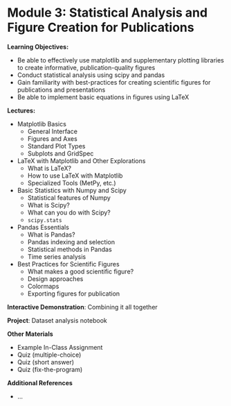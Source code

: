 # Module 3: Statistical Analysis and Figure Creation for Publications

**Learning Objectives:**

- Be able to effectively use matplotlib and supplementary plotting libraries to create informative, publication-quality figures
- Conduct statistical analysis using scipy and pandas
- Gain familiarity with best-practices for creating scientific figures for publications and presentations
- Be able to implement basic equations in figures using LaTeX

**Lectures:**

- Matplotlib Basics
    - General Interface
    - Figures and Axes
    - Standard Plot Types
    - Subplots and GridSpec
- LaTeX with Matplotlib and Other Explorations
    - What is LaTeX?
    - How to use LaTeX with Matplotlib
    - Specialized Tools (MetPy, etc.)
- Basic Statistics with Numpy and Scipy
    - Statistical features of Numpy
    - What is Scipy?
    - What can you do with Scipy?
    - `scipy.stats`
- Pandas Essentials
    - What is Pandas?
    - Pandas indexing and selection
    - Statistical methods in Pandas
    - Time series analysis
- Best Practices for Scientific Figures
    - What makes a good scientific figure?
    - Design approaches
    - Colormaps
    - Exporting figures for publication

**Interactive Demonstration**: Combining it all together

**Project**: Dataset analysis notebook

**Other Materials**

- Example In-Class Assignment
- Quiz (multiple-choice)
- Quiz (short answer)
- Quiz (fix-the-program)

**Additional References**

- ...
